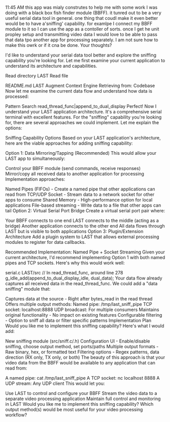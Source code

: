 11:45 AM
this app was mialy construtes to help me with some work I was doing with a black box fish finder module (BBFF). it tunred out to be a very useful serial data tool in general. one thing that coudl make it even better would be to have a'sniffing' capability. for examlpe I connect my BBFF module to it so I can use the app as a contoller of sorts. once I get he unit propley setup and transmitting video data I would love to be able to pass that data tpo another app for processing separately. I am not sure how to make this owrk or if it cna be done. Your thoughts?

I'd like to understand your serial data tool better and explore the sniffing capability you're looking for. Let me first examine your current application to understand its architecture and capabilities.

Read directory
LAST
Read file

README.md
LAST
Augment Context Engine
Retrieving from:
Codebase
Now let me examine the current data flow and understand how data is processed:

Pattern Search
read_thread_func|append_to_dual_display
Perfect! Now I understand your LAST application architecture. It's a comprehensive serial terminal with excellent features. For the "sniffing" capability you're looking for, there are several approaches we could implement. Let me explain the options:

Sniffing Capability Options
Based on your LAST application's architecture, here are the viable approaches for adding sniffing capability:

Option 1: Data Mirroring/Tapping (Recommended)
This would allow your LAST app to simultaneously:

Control your BBFF module (send commands, receive responses)
Mirror/copy all received data to another application for processing
Implementation approaches:

Named Pipes (FIFOs) - Create a named pipe that other applications can read from
TCP/UDP Socket - Stream data to a network socket for other apps to consume
Shared Memory - High-performance option for local applications
File-based streaming - Write data to a file that other apps can tail
Option 2: Virtual Serial Port Bridge
Create a virtual serial port pair where:

Your BBFF connects to one end
LAST connects to the middle (acting as a bridge)
Another application connects to the other end
All data flows through LAST but is visible to both applications
Option 3: Plugin/Extension Architecture
Add a plugin system to LAST that allows external processing modules to register for data callbacks.

Recommended Implementation: Named Pipe + Socket Streaming
Given your current architecture, I'd recommend implementing Option 1 with both named pipes and TCP sockets. Here's why this would work well:


serial.c
LAST/src
// In read_thread_func, around line 278
g_idle_add(append_to_dual_display_idle, dual_data);
Your data flow already captures all received data in the read_thread_func. We could add a "data sniffing" module that:

Captures data at the source - Right after bytes_read in the read thread
Offers multiple output methods:
Named pipe: /tmp/last_sniff_pipe
TCP socket: localhost:8888
UDP broadcast: For multiple consumers
Maintains original functionality - No impact on existing features
Configurable filtering - Option to sniff all data or filter specific patterns
Implementation Plan
Would you like me to implement this sniffing capability? Here's what I would add:

New sniffing module (src/sniff.c/.h)
Configuration UI - Enable/disable sniffing, choose output method, set ports/paths
Multiple output formats - Raw binary, hex, or formatted text
Filtering options - Regex patterns, data direction (RX only, TX only, or both)
The beauty of this approach is that your video data from the BBFF would be available to any application that can read from:

A named pipe: cat /tmp/last_sniff_pipe
A TCP socket: nc localhost 8888
A UDP stream: Any UDP client
This would let you:

Use LAST to control and configure your BBFF
Stream the video data to a separate video processing application
Maintain full control and monitoring in LAST
Would you like me to implement this sniffing capability? Which output method(s) would be most useful for your video processing workflow?